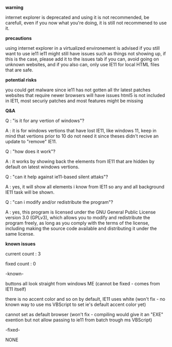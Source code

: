 **warning**

internet explorer is deprecated and using it is not recommended, be carefull, even if you now what you're doing, it is still not recommened to use it.

**precautions**

using internet explorer in a virtualized environement is advised if you still want to use ie11
ie11 might still have issues such as things not showing up, if this is the case, please add it to the issues tab
if you can, avoid going on unknown websites, and if you also can, only use IE11 for local HTML files that are safe.

**potential risks**

you could get malware since ie11 has not gotten all thr latest patches
websites that require newer browsers will have issues
html5 is not included in IE11, most securiy patches and most features might be missing

**Q&A**

Q : "is it for any vertion of windows"?

A : it is for windows vertions that have lost IE11, like windows 11, keep in mind that vertions prior to 10 do not need it since theses didn't recive an update to "remove" IE11.



Q : "how does it work"?

A : it works by showing back the elements from IE11 that are hidden by default on latest windows vertions.



Q : "can it help against ie11-based silent attaks"?

A : yes, it will show all elements i know from IE11 so any and all background IE11 task will be shown.



Q : "can i modify and/or redistribute the program"? 

A : yes, this program is licensed under the GNU General Public License version 3.0 (GPLv3), which allows you to modify and redistribute the program freely, as long as you comply with the terms of the license, including making the source code available and distributing it under the same license.

**known issues**

current count : 3

fixed count : 0

-known-

buttons all look straight from windows ME                                                                                                                                         (cannot be fixed - comes from IE11 itself)

there is no accent color and so on by default, IE11 uses white                                                                            (won't fix - no known way to use ms VBScript to set ie's default accent color yet)

cannot set as default browser                                                                            (won't fix - compiling would give it an "EXE" exention but not allow passing to ie11 from batch trough ms VBScript)

-fixed-

NONE
